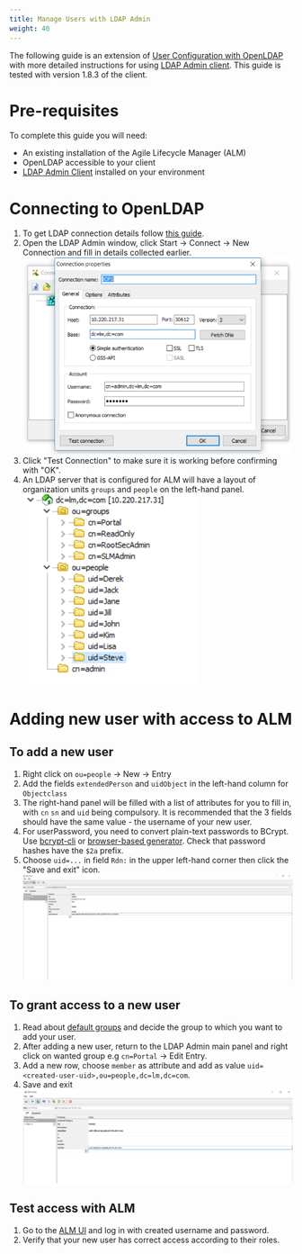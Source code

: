 ```yaml
---
title: Manage Users with LDAP Admin
weight: 40
---
```


The following guide is an extension of [User Configuration with OpenLDAP](/user-guides/administration/security/manage-users) with more detailed instructions for using [LDAP Admin client](http://www.ldapadmin.org/index.html). This guide is tested with version 1.8.3 of the client.

# Pre-requisites

To complete this guide you will need:

- An existing installation of the Agile Lifecycle Manager (ALM)
- OpenLDAP accessible to your client
- [LDAP Admin Client](http://www.ldapadmin.org/download/ldapadmin.html) installed on your environment

# Connecting to OpenLDAP

1. To get LDAP connection details follow [this guide](/user-guides/administration/security/manage-users/#connecting-to-openldap).
2. Open the LDAP Admin window, click Start -> Connect -> New Connection and fill in details collected earlier.
![LDAP Admin - New Connection](/images/user-guides/administration/security/ldap-admin-new-connection.png "LDAP Admin - Example of new connection")
3. Click "Test Connection" to make sure it is working before confirming with "OK".
4. An LDAP server that is configured for ALM will have a layout of organization units `groups` and `people` on the left-hand panel.
![LDAP Admin - Organization Units](/images/user-guides/administration/security/ldap-admin-units.png "LDAP Admin - Example of organization units")


# Adding new user with access to ALM
## To add a new user
1. Right click on `ou=people` -> New -> Entry 
2. Add the fields `extendedPerson` and `uidObject` in the left-hand column for `Objectclass`
3. The right-hand panel will be filled with a list of attributes for you to fill in, with `cn` `sn` and `uid` being compulsory. It is recommended that the 3 fields should have the same value - the username of your new user.
4. For userPassword, you need to convert plain-text passwords to BCrypt. Use [bcrypt-cli](https://github.com/bitnami/bcrypt-cli) or [browser-based generator](https://www.browserling.com/tools/bcrypt). Check that password hashes have the `$2a` prefix.
5. Choose `uid=...` in field `Rdn:` in the upper left-hand corner then click the "Save and exit" icon.
![LDAP Admin - New User](/images/user-guides/administration/security/ldap-admin-new-user.png "LDAP Admin - Example of adding new user")

## To grant access to a new user
1. Read about [default groups](/reference/security/default-security-users#default-groups) and decide the group to which you want to add your user.
2. After adding a new user, return to the LDAP Admin main panel and right click on wanted group e.g `cn=Portal` -> Edit Entry.
3. Add a new row, choose `member` as attribute and add as value `uid=<created-user-uid>,ou=people,dc=lm,dc=com`.
4. Save and exit
![LDAP Admin - User to Group](/images/user-guides/administration/security/ldap-admin-user-to-group.png "LDAP Admin - Example of adding new user to group")

## Test access with ALM
1. Go to the [ALM UI](/installation/lm/production/install-lm#accessing-services) and log in with created username and password.
2. Verify that your new user has correct access according to their roles.
